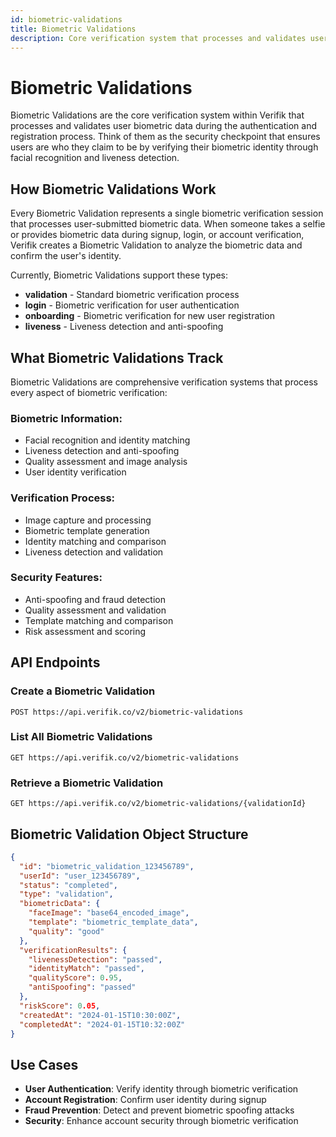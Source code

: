 ```yaml
---
id: biometric-validations
title: Biometric Validations
description: Core verification system that processes and validates user biometric data
---
```


# Biometric Validations

Biometric Validations are the core verification system within Verifik that processes and validates user biometric data during the authentication and registration process. Think of them as the security checkpoint that ensures users are who they claim to be by verifying their biometric identity through facial recognition and liveness detection.

## How Biometric Validations Work

Every Biometric Validation represents a single biometric verification session that processes user-submitted biometric data. When someone takes a selfie or provides biometric data during signup, login, or account verification, Verifik creates a Biometric Validation to analyze the biometric data and confirm the user's identity.

Currently, Biometric Validations support these types:

* **validation** - Standard biometric verification process
* **login** - Biometric verification for user authentication
* **onboarding** - Biometric verification for new user registration
* **liveness** - Liveness detection and anti-spoofing

## What Biometric Validations Track

Biometric Validations are comprehensive verification systems that process every aspect of biometric verification:

### Biometric Information:
* Facial recognition and identity matching
* Liveness detection and anti-spoofing
* Quality assessment and image analysis
* User identity verification

### Verification Process:
* Image capture and processing
* Biometric template generation
* Identity matching and comparison
* Liveness detection and validation

### Security Features:
* Anti-spoofing and fraud detection
* Quality assessment and validation
* Template matching and comparison
* Risk assessment and scoring

## API Endpoints

### Create a Biometric Validation
```http
POST https://api.verifik.co/v2/biometric-validations
```

### List All Biometric Validations
```http
GET https://api.verifik.co/v2/biometric-validations
```

### Retrieve a Biometric Validation
```http
GET https://api.verifik.co/v2/biometric-validations/{validationId}
```

## Biometric Validation Object Structure

```json
{
  "id": "biometric_validation_123456789",
  "userId": "user_123456789",
  "status": "completed",
  "type": "validation",
  "biometricData": {
    "faceImage": "base64_encoded_image",
    "template": "biometric_template_data",
    "quality": "good"
  },
  "verificationResults": {
    "livenessDetection": "passed",
    "identityMatch": "passed",
    "qualityScore": 0.95,
    "antiSpoofing": "passed"
  },
  "riskScore": 0.05,
  "createdAt": "2024-01-15T10:30:00Z",
  "completedAt": "2024-01-15T10:32:00Z"
}
```

## Use Cases

- **User Authentication**: Verify identity through biometric verification
- **Account Registration**: Confirm user identity during signup
- **Fraud Prevention**: Detect and prevent biometric spoofing attacks
- **Security**: Enhance account security through biometric verification
